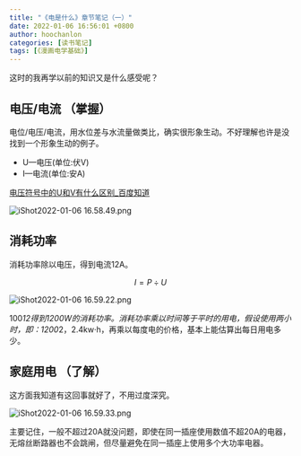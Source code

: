```yaml
---
title: "《电是什么》章节笔记（一）"
date: 2022-01-06 16:56:01 +0800
author: hoochanlon
categories: [读书笔记]
tags: [《漫画电学基础》]
---
```


这时的我再学以前的知识又是什么感受呢？ <!-- more -->

## 电压/电流 （掌握）

电位/电压/电流，用水位差与水流量做类比，确实很形象生动。不好理解也许是没找到一个形象生动的例子。

* U—电压(单位:伏V) 
* I—电流(单位:安A) 

[电压符号中的U和V有什么区别_百度知道](https://zhidao.baidu.com/question/1962495473673267620.html)

![iShot2022-01-06 16.58.49.png](https://s2.loli.net/2022/01/06/tF9R1upjMKhD3Ty.png)


## 消耗功率

消耗功率除以电压，得到电流12A。

$$
I={P}\div{U}
$$

![iShot2022-01-06 16.59.22.png](https://s2.loli.net/2022/01/06/XSbEUNGMh2f3qYO.png)

100*12得到1200W的消耗功率。消耗功率乘以时间等于平时的用电，假设使用两小时，即：1200*2，2.4kw·h，再乘以每度电的价格，基本上能估算出每日用电多少。

## 家庭用电 （了解）

这方面我知道有这回事就好了，不用过度深究。

![iShot2022-01-06 16.59.33.png](https://s2.loli.net/2022/01/06/8VilmNabQHOAnC5.png)

主要记住，一般不超过20A就没问题，即使在同一插座使用数值不超20A的电器，无熔丝断路器也不会跳闸，但尽量避免在同一插座上使用多个大功率电器。

